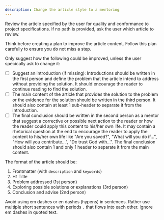```yaml
---
description: Change the article style to a mentoring
---
```


Review the article specified by the user for quality and conformance to project specifications. If no path is provided, ask the user which article to review.

Think before creating a plan to improve the article content. Follow this plan carefully to ensure you do not miss a step.

Only suggest how the following could be improved, unless the user specically ask to change it:

- [ ] Suggest an introduction (if missing): Introductions should be written in the first person and define the problem that the article intend to address without providing the solution. It should encourage the reader to continue reading to find the solution.
- [ ] The main content of the article that provides the solution to the problem or the evidence for the solution should be written in the third person. It should also contain at least 1 sub-header to separate it from the introduction.
- [ ] The final conclusion should be written in the second person as a mentor that suggest a corrective or possible next action to the reader or how the reader could apply this content to his/her own life. It may contain a rhetorical question at the end to encourage the reader to apply the content to his/her own life like "Are you saved?", "What will you do if...", "How will you contribute...", "Do trust God with...". The final conclusion should also contain 1 and only 1 header to separate it from the main content.

The format of the article should be:

1. Frontmatter (with `description` and `keywords`)
2. H1 Title
3. Problem addressed (1st person)
4. Exploring possible solutions or explanations (3rd person)
5. Conclusion and advise (2nd person)

Avoid using em dashes or en dashes (hypens) in sentences. Rather use multiple short sentences with periods `.` that flows into each other. Ignore em dashes in quoted text.

